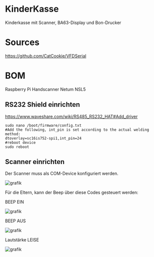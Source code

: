 # KinderKasse
Kinderkasse mit Scanner, BA63-Display und Bon-Drucker

# Sources
https://github.com/CatCookie/VFDSerial

# BOM 
Raspberry Pi
Handscanner Netum NSL5 

## RS232 Shield einrichten

https://www.waveshare.com/wiki/RS485_RS232_HAT#Add_driver

```
sudo nano /boot/firmware/config.txt
#Add the following, int_pin is set according to the actual welding method:
dtoverlay=sc16is752-spi1,int_pin=24
#reboot device
sudo reboot
```


## Scanner einrichten

Der Scanner muss als COM-Device konfiguriert werden. 

![grafik](https://github.com/user-attachments/assets/692d69e5-d2de-45a3-ac9b-fac8e6df6d1c)

Für die Eltern, kann der Beep über diese Codes gesteuert werden: 

BEEP EIN

![grafik](https://github.com/user-attachments/assets/75567ca1-f730-4e01-b75b-60c989fc5fbb)


BEEP AUS

![grafik](https://github.com/user-attachments/assets/245ae556-e9b5-4f14-b018-279da3492066)


Lautstärke LEISE

![grafik](https://github.com/user-attachments/assets/41e276c0-c899-4ab6-ab72-8fe2dfd1a5b1)




